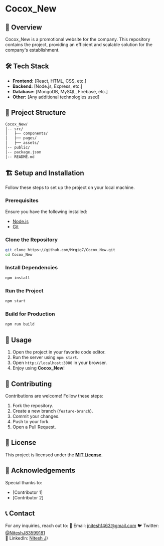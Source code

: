 # Cocox_New

## 🚀 Overview
Cocox_New is a promotional website for the company. This repository contains the project, providing an efficient and scalable solution for the company's establishment.



## 🛠️ Tech Stack
- **Frontend:** [React, HTML, CSS, etc.]
- **Backend:** [Node.js, Express, etc.]
- **Database:** [MongoDB, MySQL, Firebase, etc.]
- **Other:** [Any additional technologies used]

## 📂 Project Structure
```bash
Cocox_New/
│-- src/
│   ├── components/
│   ├── pages/
│   ├── assets/
│-- public/
│-- package.json
│-- README.md
```

## 🏗️ Setup and Installation
Follow these steps to set up the project on your local machine.

### Prerequisites
Ensure you have the following installed:
- [Node.js](https://nodejs.org/)
- [Git](https://git-scm.com/)

### Clone the Repository
```bash
git clone https://github.com/Mrgig7/Cocox_New.git
cd Cocox_New
```

### Install Dependencies
```bash
npm install
```

### Run the Project
```bash
npm start
```

### Build for Production
```bash
npm run build
```

## 📜 Usage
1. Open the project in your favorite code editor.
2. Run the server using `npm start`.
3. Open `http://localhost:3000` in your browser.
4. Enjoy using **Cocox_New**!

## 🎯 Contributing
Contributions are welcome! Follow these steps:
1. Fork the repository.
2. Create a new branch (`feature-branch`).
3. Commit your changes.
4. Push to your fork.
5. Open a Pull Request.

## 📜 License
This project is licensed under the **[MIT License](LICENSE)**.

## 🙌 Acknowledgements
Special thanks to:
- [Contributor 1]
- [Contributor 2]

## 📞 Contact
For any inquiries, reach out to:
📧 Email: jnitesh1463@gmail.com
🐦 Twitter: [@NiteshJ83599181](https://x.com/NiteshJ83599181)  
💼 LinkedIn: [Nitesh J](https://www.linkedin.com/in/niteshj14/))

